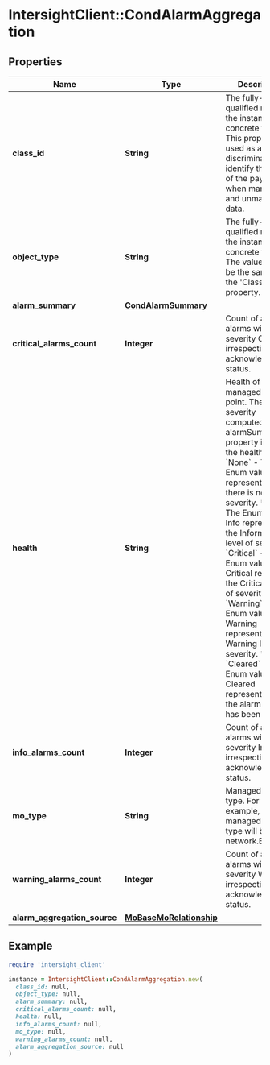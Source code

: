 # IntersightClient::CondAlarmAggregation

## Properties

| Name | Type | Description | Notes |
| ---- | ---- | ----------- | ----- |
| **class_id** | **String** | The fully-qualified name of the instantiated, concrete type. This property is used as a discriminator to identify the type of the payload when marshaling and unmarshaling data. | [default to &#39;cond.AlarmAggregation&#39;] |
| **object_type** | **String** | The fully-qualified name of the instantiated, concrete type. The value should be the same as the &#39;ClassId&#39; property. | [default to &#39;cond.AlarmAggregation&#39;] |
| **alarm_summary** | [**CondAlarmSummary**](CondAlarmSummary.md) |  | [optional] |
| **critical_alarms_count** | **Integer** | Count of all alarms with severity Critical, irrespective of acknowledgement status. | [optional] |
| **health** | **String** | Health of the managed end point. The highest severity computed from alarmSummary property is set as the health. * &#x60;None&#x60; - The Enum value None represents that there is no severity. * &#x60;Info&#x60; - The Enum value Info represents the Informational level of severity. * &#x60;Critical&#x60; - The Enum value Critical represents the Critical level of severity. * &#x60;Warning&#x60; - The Enum value Warning represents the Warning level of severity. * &#x60;Cleared&#x60; - The Enum value Cleared represents that the alarm severity has been cleared. | [optional][default to &#39;None&#39;] |
| **info_alarms_count** | **Integer** | Count of all alarms with severity Info, irrespective of acknowledgement status. | [optional] |
| **mo_type** | **String** | Managed object type. For example, FI managed object type will be network.Element. | [optional] |
| **warning_alarms_count** | **Integer** | Count of all alarms with severity Warning, irrespective of acknowledgement status. | [optional] |
| **alarm_aggregation_source** | [**MoBaseMoRelationship**](MoBaseMoRelationship.md) |  | [optional] |

## Example

```ruby
require 'intersight_client'

instance = IntersightClient::CondAlarmAggregation.new(
  class_id: null,
  object_type: null,
  alarm_summary: null,
  critical_alarms_count: null,
  health: null,
  info_alarms_count: null,
  mo_type: null,
  warning_alarms_count: null,
  alarm_aggregation_source: null
)
```

